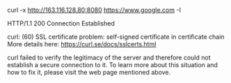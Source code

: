 curl -x http://163.116.128.80:8080 https://www.google.com -I


HTTP/1.1 200 Connection Established

curl: (60) SSL certificate problem: self-signed certificate in certificate chain
More details here: https://curl.se/docs/sslcerts.html

curl failed to verify the legitimacy of the server and therefore could not
establish a secure connection to it. To learn more about this situation and
how to fix it, please visit the web page mentioned above.

